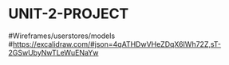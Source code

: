 # UNIT-2-PROJECT

#Wireframes/userstores/models
#https://excalidraw.com/#json=4qATHDwVHeZDqX6IWh72Z,sT-2GSwUbyNwTLeWuENaYw